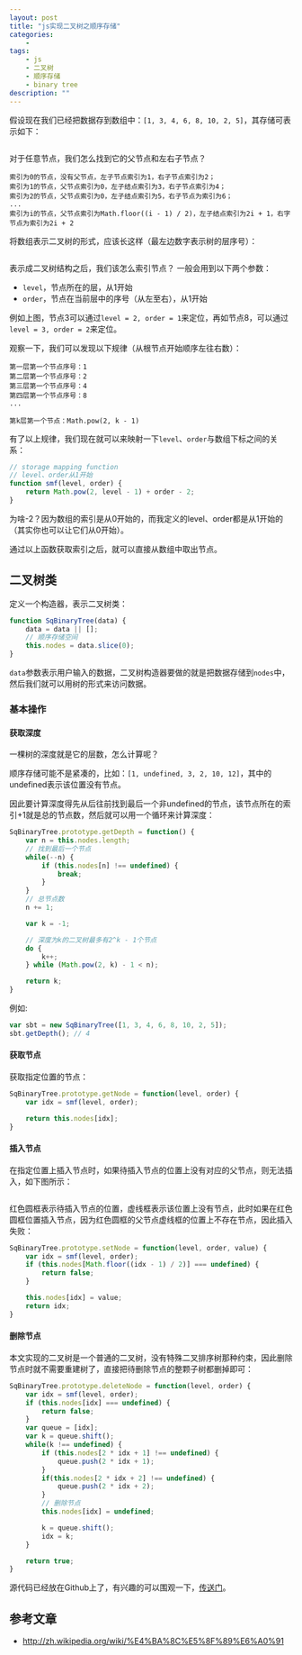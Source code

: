 ```yaml
---
layout: post
title: "js实现二叉树之顺序存储"
categories:
    -
tags:
    - js
    - 二叉树
    - 顺序存储
    - binary tree
description: ""
---
```


假设现在我们已经把数据存到数组中：`[1, 3, 4, 6, 8, 10, 2, 5]`，其存储可表示如下：

<img src="/assets/images/sqBinaryTree-storage.png" alt="" />

对于任意节点，我们怎么找到它的父节点和左右子节点？

    索引为0的节点，没有父节点，左子节点索引为1，右子节点索引为2；
    索引为1的节点，父节点索引为0，左子结点索引为3，右子节点索引为4；
    索引为2的节点，父节点索引为0，左子结点索引为5，右子节点为索引为6；
    ...
    索引为i的节点，父节点索引为Math.floor((i - 1) / 2)，左子结点索引为2i + 1，右字节点为索引为2i + 2

将数组表示二叉树的形式，应该长这样（最左边数字表示树的层序号）：

<!-- more -->

<img src="/assets/images/sqBinaryTree-init.png" alt="" />

表示成二叉树结构之后，我们该怎么索引节点？ 一般会用到以下两个参数：

* `level`，节点所在的层，从1开始
* `order`，节点在当前层中的序号（从左至右），从1开始

例如上图，节点3可以通过`level = 2, order = 1`来定位，再如节点8，可以通过`level = 3, order = 2`来定位。

观察一下，我们可以发现以下规律（从根节点开始顺序左往右数）：

    第一层第一个节点序号：1
    第二层第一个节点序号：2
    第三层第一个节点序号：4
    第四层第一个节点序号：8
    ...

    第k层第一个节点：Math.pow(2, k - 1)

有了以上规律，我们现在就可以来映射一下`level`、`order`与数组下标之间的关系：

```javascript
// storage mapping function
// level、order从1开始
function smf(level, order) {
    return Math.pow(2, level - 1) + order - 2;
}
```

为啥-2？因为数组的索引是从0开始的，而我定义的level、order都是从1开始的（其实你也可以让它们从0开始）。

通过以上函数获取索引之后，就可以直接从数组中取出节点。

## 二叉树类

定义一个构造器，表示二叉树类：

```javascript
function SqBinaryTree(data) {
    data = data || [];
    // 顺序存储空间
    this.nodes = data.slice(0);
}
```

`data`参数表示用户输入的数据，二叉树构造器要做的就是把数据存储到`nodes`中，然后我们就可以用树的形式来访问数据。

### 基本操作



#### 获取深度

一棵树的深度就是它的层数，怎么计算呢？

顺序存储可能不是紧凑的，比如：`[1, undefined, 3, 2, 10, 12]`，其中的undefined表示该位置没有节点。

因此要计算深度得先从后往前找到最后一个非undefined的节点，该节点所在的索引+1就是总的节点数，然后就可以用一个循环来计算深度：

```javascript
SqBinaryTree.prototype.getDepth = function() {
    var n = this.nodes.length;
    // 找到最后一个节点
    while(--n) {
        if (this.nodes[n] !== undefined) {
            break;
        }
    }
    // 总节点数
    n += 1;

    var k = -1;

    // 深度为k的二叉树最多有2^k - 1个节点
    do {
        k++;
    } while (Math.pow(2, k) - 1 < n);

    return k;
}
```

例如:

```javascript
var sbt = new SqBinaryTree([1, 3, 4, 6, 8, 10, 2, 5]);
sbt.getDepth(); // 4
```

#### 获取节点

获取指定位置的节点：

```javascript
SqBinaryTree.prototype.getNode = function(level, order) {
    var idx = smf(level, order);

    return this.nodes[idx];
}
```

#### 插入节点

在指定位置上插入节点时，如果待插入节点的位置上没有对应的父节点，则无法插入，如下图所示：

<img src="/assets/images/sqBinaryTree-insert.png" alt="" />

红色圆框表示待插入节点的位置，虚线框表示该位置上没有节点，此时如果在红色圆框位置插入节点，因为红色圆框的父节点虚线框的位置上不存在节点，因此插入失败：

```javascript
SqBinaryTree.prototype.setNode = function(level, order, value) {
    var idx = smf(level, order);
    if (this.nodes[Math.floor((idx - 1) / 2)] === undefined) {
        return false;
    }

    this.nodes[idx] = value;
    return idx;
}
```

#### 删除节点

本文实现的二叉树是一个普通的二叉树，没有特殊二叉排序树那种约束，因此删除节点时就不需要重建树了，直接把待删除节点的整颗子树都删掉即可：

```javascript
SqBinaryTree.prototype.deleteNode = function(level, order) {
    var idx = smf(level, order);
    if (this.nodes[idx] === undefined) {
        return false;
    }
    var queue = [idx];
    var k = queue.shift();
    while(k !== undefined) {
        if (this.nodes[2 * idx + 1] !== undefined) {
            queue.push(2 * idx + 1);
        }
        if(this.nodes[2 * idx + 2] !== undefined) {
            queue.push(2 * idx + 2);
        }
        // 删除节点
        this.nodes[idx] = undefined;

        k = queue.shift();
        idx = k;
    }

    return true;
}
```

源代码已经放在Github上了，有兴趣的可以围观一下，[传送门](https://github.com/hushicai/hf/blob/master/src/data/SqBinaryTree.js)。

## 参考文章

* http://zh.wikipedia.org/wiki/%E4%BA%8C%E5%8F%89%E6%A0%91
